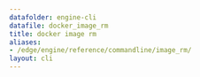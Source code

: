 ```yaml
---
datafolder: engine-cli
datafile: docker_image_rm
title: docker image rm
aliases:
- /edge/engine/reference/commandline/image_rm/
layout: cli
---
```


<!--
This page is automatically generated from Docker's source code. If you want to
suggest a change to the text that appears here, open a ticket or pull request
in the source repository on GitHub:

https://github.com/docker/cli
-->